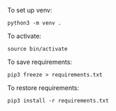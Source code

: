 
To set up venv:

    python3 -m venv .

To activate:

    source bin/activate

To save requirements:

    pip3 freeze > requirements.txt

To restore requirements:

    pip3 install -r requirements.txt


